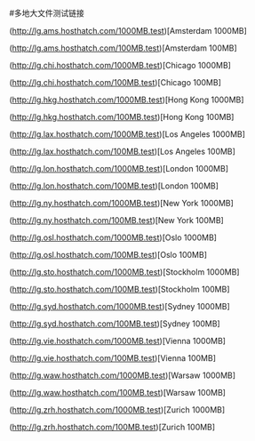 #多地大文件测试链接

(http://lg.ams.hosthatch.com/1000MB.test)[Amsterdam 1000MB]

(http://lg.ams.hosthatch.com/100MB.test)[Amsterdam 100MB]

(http://lg.chi.hosthatch.com/1000MB.test)[Chicago 1000MB]

(http://lg.chi.hosthatch.com/100MB.test)[Chicago 100MB]

(http://lg.hkg.hosthatch.com/1000MB.test)[Hong Kong 1000MB]

(http://lg.hkg.hosthatch.com/100MB.test)[Hong Kong 100MB]

(http://lg.lax.hosthatch.com/1000MB.test)[Los Angeles 1000MB]

(http://lg.lax.hosthatch.com/100MB.test)[Los Angeles 100MB]

(http://lg.lon.hosthatch.com/1000MB.test)[London 1000MB]

(http://lg.lon.hosthatch.com/100MB.test)[London 100MB]

(http://lg.ny.hosthatch.com/1000MB.test)[New York 1000MB]

(http://lg.ny.hosthatch.com/100MB.test)[New York 100MB]

(http://lg.osl.hosthatch.com/1000MB.test)[Oslo 1000MB]

(http://lg.osl.hosthatch.com/100MB.test)[Oslo 100MB]

(http://lg.sto.hosthatch.com/1000MB.test)[Stockholm 1000MB]

(http://lg.sto.hosthatch.com/100MB.test)[Stockholm 100MB]

(http://lg.syd.hosthatch.com/1000MB.test)[Sydney 1000MB]

(http://lg.syd.hosthatch.com/100MB.test)[Sydney 100MB]

(http://lg.vie.hosthatch.com/1000MB.test)[Vienna 1000MB]

(http://lg.vie.hosthatch.com/100MB.test)[Vienna 100MB]

(http://lg.waw.hosthatch.com/1000MB.test)[Warsaw 1000MB]

(http://lg.waw.hosthatch.com/100MB.test)[Warsaw 100MB]

(http://lg.zrh.hosthatch.com/1000MB.test)[Zurich 1000MB]

(http://lg.zrh.hosthatch.com/100MB.test)[Zurich 100MB]
